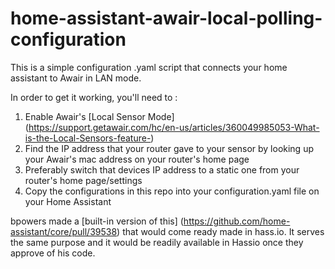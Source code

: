# home-assistant-awair-local-polling-configuration

This is a simple configuration .yaml script that connects your home assistant to Awair in LAN mode.

In order to get it working, you'll need to :
1. Enable Awair's [Local Sensor Mode] (https://support.getawair.com/hc/en-us/articles/360049985053-What-is-the-Local-Sensors-feature-)
2. Find the IP address that your router gave to your sensor by looking up your Awair's mac address on your router's home page
3. Preferably switch that devices IP address to a static one from your router's home page/settings
4. Copy the configurations in this repo into your configuration.yaml file on your Home Assistant

bpowers made a [built-in version of this] (https://github.com/home-assistant/core/pull/39538) that would come ready made in hass.io. It serves the same purpose and it would be readily available in Hassio once they approve of his code.

